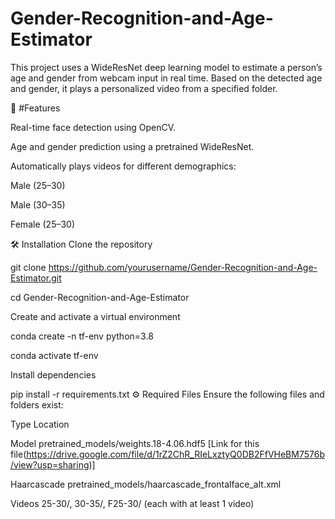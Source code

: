 # Gender-Recognition-and-Age-Estimator

This project uses a WideResNet deep learning model to estimate a person’s age and gender from webcam input in real time. Based on the detected age and gender, it plays a personalized video from a specified folder.

📸 #Features

Real-time face detection using OpenCV.

Age and gender prediction using a pretrained WideResNet.

Automatically plays videos for different demographics:

Male (25–30)

Male (30–35)

Female (25–30)

🛠️ Installation
Clone the repository

git clone https://github.com/yourusername/Gender-Recognition-and-Age-Estimator.git

cd Gender-Recognition-and-Age-Estimator

Create and activate a virtual environment

conda create -n tf-env python=3.8

conda activate tf-env


Install dependencies

pip install -r requirements.txt
⚙️ Required Files
Ensure the following files and folders exist:

Type	Location

Model	pretrained_models/weights.18-4.06.hdf5    [Link for this file(https://drive.google.com/file/d/1rZ2ChR_RIeLxztyQ0DB2FfVHeBM7576b/view?usp=sharing)]

Haarcascade	pretrained_models/haarcascade_frontalface_alt.xml

Videos	25-30/, 30-35/, F25-30/ (each with at least 1 video)
